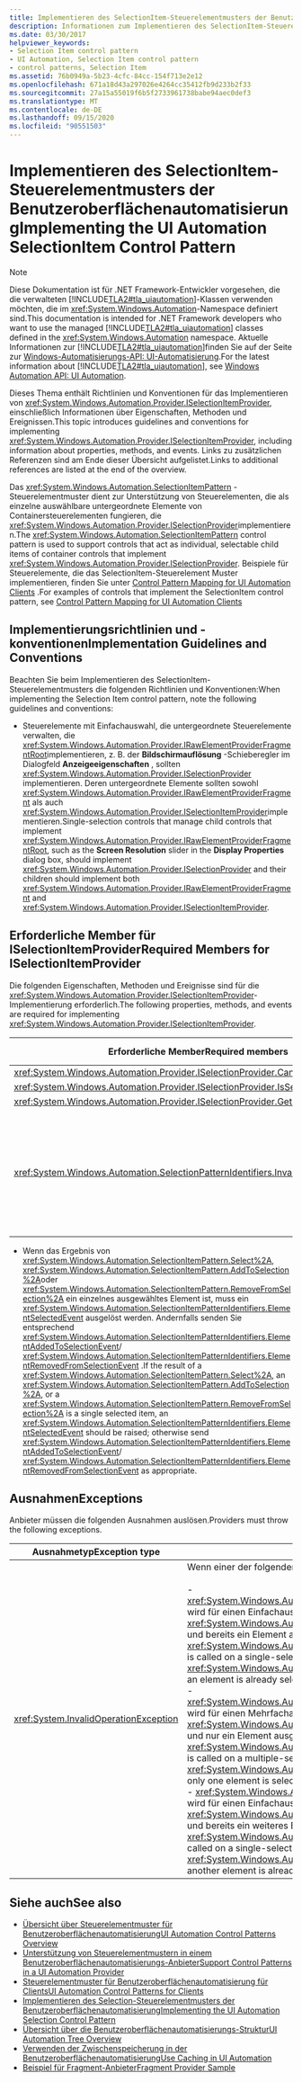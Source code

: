```yaml
---
title: Implementieren des SelectionItem-Steuerelementmusters der Benutzeroberflächenautomatisierung
description: Informationen zum Implementieren des SelectionItem-Steuerelement Musters in der Benutzeroberflächen Automatisierung finden Sie unter Richtlinien und Konventionen Sie müssen erforderliche Member für die ISelectionItemProvider-Schnittstelle kennen.
ms.date: 03/30/2017
helpviewer_keywords:
- Selection Item control pattern
- UI Automation, Selection Item control pattern
- control patterns, Selection Item
ms.assetid: 76b0949a-5b23-4cfc-84cc-154f713e2e12
ms.openlocfilehash: 671a18d43a297026e4264cc35412fb9d233b2f33
ms.sourcegitcommit: 27a15a55019f6b5f2733961738babe94aec0def3
ms.translationtype: MT
ms.contentlocale: de-DE
ms.lasthandoff: 09/15/2020
ms.locfileid: "90551503"
---
```

# <a name="implementing-the-ui-automation-selectionitem-control-pattern"></a><span data-ttu-id="ededb-104">Implementieren des SelectionItem-Steuerelementmusters der Benutzeroberflächenautomatisierung</span><span class="sxs-lookup"><span data-stu-id="ededb-104">Implementing the UI Automation SelectionItem Control Pattern</span></span>
> [!NOTE]
> <span data-ttu-id="ededb-105">Diese Dokumentation ist für .NET Framework-Entwickler vorgesehen, die die verwalteten [!INCLUDE[TLA2#tla_uiautomation](../../../includes/tla2sharptla-uiautomation-md.md)]-Klassen verwenden möchten, die im <xref:System.Windows.Automation>-Namespace definiert sind.</span><span class="sxs-lookup"><span data-stu-id="ededb-105">This documentation is intended for .NET Framework developers who want to use the managed [!INCLUDE[TLA2#tla_uiautomation](../../../includes/tla2sharptla-uiautomation-md.md)] classes defined in the <xref:System.Windows.Automation> namespace.</span></span> <span data-ttu-id="ededb-106">Aktuelle Informationen zur [!INCLUDE[TLA2#tla_uiautomation](../../../includes/tla2sharptla-uiautomation-md.md)]finden Sie auf der Seite zur [Windows-Automatisierungs-API: UI-Automatisierung](/windows/win32/winauto/entry-uiauto-win32).</span><span class="sxs-lookup"><span data-stu-id="ededb-106">For the latest information about [!INCLUDE[TLA2#tla_uiautomation](../../../includes/tla2sharptla-uiautomation-md.md)], see [Windows Automation API: UI Automation](/windows/win32/winauto/entry-uiauto-win32).</span></span>  
  
 <span data-ttu-id="ededb-107">Dieses Thema enthält Richtlinien und Konventionen für das Implementieren von <xref:System.Windows.Automation.Provider.ISelectionItemProvider>, einschließlich Informationen über Eigenschaften, Methoden und Ereignissen.</span><span class="sxs-lookup"><span data-stu-id="ededb-107">This topic introduces guidelines and conventions for implementing <xref:System.Windows.Automation.Provider.ISelectionItemProvider>, including information about properties, methods, and events.</span></span> <span data-ttu-id="ededb-108">Links zu zusätzlichen Referenzen sind am Ende dieser Übersicht aufgelistet.</span><span class="sxs-lookup"><span data-stu-id="ededb-108">Links to additional references are listed at the end of the overview.</span></span>  
  
 <span data-ttu-id="ededb-109">Das <xref:System.Windows.Automation.SelectionItemPattern> -Steuerelementmuster dient zur Unterstützung von Steuerelementen, die als einzelne auswählbare untergeordnete Elemente von Containersteuerelementen fungieren, die <xref:System.Windows.Automation.Provider.ISelectionProvider>implementieren.</span><span class="sxs-lookup"><span data-stu-id="ededb-109">The <xref:System.Windows.Automation.SelectionItemPattern> control pattern is used to support controls that act as individual, selectable child items of container controls that implement <xref:System.Windows.Automation.Provider.ISelectionProvider>.</span></span> <span data-ttu-id="ededb-110">Beispiele für Steuerelemente, die das SelectionItem-Steuerelement Muster implementieren, finden Sie unter [Control Pattern Mapping for UI Automation Clients](control-pattern-mapping-for-ui-automation-clients.md) .</span><span class="sxs-lookup"><span data-stu-id="ededb-110">For examples of controls that implement the SelectionItem control pattern, see [Control Pattern Mapping for UI Automation Clients](control-pattern-mapping-for-ui-automation-clients.md)</span></span>  
  
<a name="Implementation_Guidelines_and_Conventions"></a>
## <a name="implementation-guidelines-and-conventions"></a><span data-ttu-id="ededb-111">Implementierungsrichtlinien und -konventionen</span><span class="sxs-lookup"><span data-stu-id="ededb-111">Implementation Guidelines and Conventions</span></span>  
 <span data-ttu-id="ededb-112">Beachten Sie beim Implementieren des SelectionItem-Steuerelementmusters die folgenden Richtlinien und Konventionen:</span><span class="sxs-lookup"><span data-stu-id="ededb-112">When implementing the Selection Item control pattern, note the following guidelines and conventions:</span></span>  
  
- <span data-ttu-id="ededb-113">Steuerelemente mit Einfachauswahl, die untergeordnete Steuerelemente verwalten, die <xref:System.Windows.Automation.Provider.IRawElementProviderFragmentRoot>implementieren, z. B. der **Bildschirmauflösung** -Schieberegler im Dialogfeld **Anzeigeeigenschaften** , sollten <xref:System.Windows.Automation.Provider.ISelectionProvider> implementieren. Deren untergeordnete Elemente sollten sowohl <xref:System.Windows.Automation.Provider.IRawElementProviderFragment> als auch <xref:System.Windows.Automation.Provider.ISelectionItemProvider>implementieren.</span><span class="sxs-lookup"><span data-stu-id="ededb-113">Single-selection controls that manage child controls that implement <xref:System.Windows.Automation.Provider.IRawElementProviderFragmentRoot>, such as the **Screen Resolution** slider in the **Display Properties** dialog box, should implement <xref:System.Windows.Automation.Provider.ISelectionProvider> and their children should implement both <xref:System.Windows.Automation.Provider.IRawElementProviderFragment> and <xref:System.Windows.Automation.Provider.ISelectionItemProvider>.</span></span>  
  
<a name="Required_Members_for_the_IValueProvider_Interface"></a>
## <a name="required-members-for-iselectionitemprovider"></a><span data-ttu-id="ededb-114">Erforderliche Member für ISelectionItemProvider</span><span class="sxs-lookup"><span data-stu-id="ededb-114">Required Members for ISelectionItemProvider</span></span>  
 <span data-ttu-id="ededb-115">Die folgenden Eigenschaften, Methoden und Ereignisse sind für die <xref:System.Windows.Automation.Provider.ISelectionItemProvider>-Implementierung erforderlich.</span><span class="sxs-lookup"><span data-stu-id="ededb-115">The following properties, methods, and events are required for implementing <xref:System.Windows.Automation.Provider.ISelectionItemProvider>.</span></span>  
  
|<span data-ttu-id="ededb-116">Erforderliche Member</span><span class="sxs-lookup"><span data-stu-id="ededb-116">Required members</span></span>|<span data-ttu-id="ededb-117">Memberart</span><span class="sxs-lookup"><span data-stu-id="ededb-117">Member type</span></span>|<span data-ttu-id="ededb-118">Hinweise</span><span class="sxs-lookup"><span data-stu-id="ededb-118">Notes</span></span>|  
|----------------------|-----------------|-----------|  
|<xref:System.Windows.Automation.Provider.ISelectionProvider.CanSelectMultiple%2A>|<span data-ttu-id="ededb-119">Eigenschaft</span><span class="sxs-lookup"><span data-stu-id="ededb-119">Property</span></span>|<span data-ttu-id="ededb-120">Keine</span><span class="sxs-lookup"><span data-stu-id="ededb-120">None</span></span>|  
|<xref:System.Windows.Automation.Provider.ISelectionProvider.IsSelectionRequired%2A>|<span data-ttu-id="ededb-121">Eigenschaft</span><span class="sxs-lookup"><span data-stu-id="ededb-121">Property</span></span>|<span data-ttu-id="ededb-122">Keine</span><span class="sxs-lookup"><span data-stu-id="ededb-122">None</span></span>|  
|<xref:System.Windows.Automation.Provider.ISelectionProvider.GetSelection%2A>|<span data-ttu-id="ededb-123">Methode</span><span class="sxs-lookup"><span data-stu-id="ededb-123">Method</span></span>|<span data-ttu-id="ededb-124">Keine</span><span class="sxs-lookup"><span data-stu-id="ededb-124">None</span></span>|  
|<xref:System.Windows.Automation.SelectionPatternIdentifiers.InvalidatedEvent>|<span data-ttu-id="ededb-125">Ereignis</span><span class="sxs-lookup"><span data-stu-id="ededb-125">Event</span></span>|<span data-ttu-id="ededb-126">Dieses wird ausgelöst, wenn die Auswahl in einem Container maßgeblich geändert wurde und dies das Senden weiterer <xref:System.Windows.Automation.SelectionItemPatternIdentifiers.ElementSelectedEvent> - und <xref:System.Windows.Automation.SelectionItemPatternIdentifiers.ElementRemovedFromSelectionEvent> -Ereignisse erfordert, als die <xref:System.Windows.Automation.Provider.AutomationInteropProvider.InvalidateLimit> -Konstante gestattet.</span><span class="sxs-lookup"><span data-stu-id="ededb-126">Raised when a selection in a container has changed significantly and requires sending more <xref:System.Windows.Automation.SelectionItemPatternIdentifiers.ElementSelectedEvent> and <xref:System.Windows.Automation.SelectionItemPatternIdentifiers.ElementRemovedFromSelectionEvent> events than the <xref:System.Windows.Automation.Provider.AutomationInteropProvider.InvalidateLimit> constant permits.</span></span>|  
  
- <span data-ttu-id="ededb-127">Wenn das Ergebnis von <xref:System.Windows.Automation.SelectionItemPattern.Select%2A>, <xref:System.Windows.Automation.SelectionItemPattern.AddToSelection%2A>oder <xref:System.Windows.Automation.SelectionItemPattern.RemoveFromSelection%2A> ein einzelnes ausgewähltes Element ist, muss ein <xref:System.Windows.Automation.SelectionItemPatternIdentifiers.ElementSelectedEvent> ausgelöst werden. Andernfalls senden Sie entsprechend <xref:System.Windows.Automation.SelectionItemPatternIdentifiers.ElementAddedToSelectionEvent>/ <xref:System.Windows.Automation.SelectionItemPatternIdentifiers.ElementRemovedFromSelectionEvent> .</span><span class="sxs-lookup"><span data-stu-id="ededb-127">If the result of a <xref:System.Windows.Automation.SelectionItemPattern.Select%2A>, an <xref:System.Windows.Automation.SelectionItemPattern.AddToSelection%2A>, or a <xref:System.Windows.Automation.SelectionItemPattern.RemoveFromSelection%2A> is a single selected item, an <xref:System.Windows.Automation.SelectionItemPatternIdentifiers.ElementSelectedEvent> should be raised; otherwise send <xref:System.Windows.Automation.SelectionItemPatternIdentifiers.ElementAddedToSelectionEvent>/ <xref:System.Windows.Automation.SelectionItemPatternIdentifiers.ElementRemovedFromSelectionEvent> as appropriate.</span></span>  
  
<a name="Exceptions"></a>
## <a name="exceptions"></a><span data-ttu-id="ededb-128">Ausnahmen</span><span class="sxs-lookup"><span data-stu-id="ededb-128">Exceptions</span></span>  
 <span data-ttu-id="ededb-129">Anbieter müssen die folgenden Ausnahmen auslösen.</span><span class="sxs-lookup"><span data-stu-id="ededb-129">Providers must throw the following exceptions.</span></span>  
  
|<span data-ttu-id="ededb-130">Ausnahmetyp</span><span class="sxs-lookup"><span data-stu-id="ededb-130">Exception type</span></span>|<span data-ttu-id="ededb-131">Bedingung</span><span class="sxs-lookup"><span data-stu-id="ededb-131">Condition</span></span>|  
|--------------------|---------------|  
|<xref:System.InvalidOperationException>|<span data-ttu-id="ededb-132">Wenn einer der folgenden Schritte versucht wird:</span><span class="sxs-lookup"><span data-stu-id="ededb-132">When any of the following are attempted:</span></span><br /><br /> <span data-ttu-id="ededb-133">-   <xref:System.Windows.Automation.Provider.ISelectionItemProvider.RemoveFromSelection%2A> wird für einen Einfachauswahlcontainer aufgerufen, für den <xref:System.Windows.Automation.SelectionPattern.IsSelectionRequiredProperty> = `true` gilt und bereits ein Element ausgewählt ist.</span><span class="sxs-lookup"><span data-stu-id="ededb-133">-   <xref:System.Windows.Automation.Provider.ISelectionItemProvider.RemoveFromSelection%2A> is called on a single-selection container where <xref:System.Windows.Automation.SelectionPattern.IsSelectionRequiredProperty> = `true` and an element is already selected.</span></span><br /><span data-ttu-id="ededb-134">-   <xref:System.Windows.Automation.Provider.ISelectionItemProvider.RemoveFromSelection%2A> wird für einen Mehrfachauswahlcontainer aufgerufen, für den <xref:System.Windows.Automation.SelectionPattern.IsSelectionRequiredProperty> = `true` gilt und nur ein Element ausgewählt ist.</span><span class="sxs-lookup"><span data-stu-id="ededb-134">-   <xref:System.Windows.Automation.Provider.ISelectionItemProvider.RemoveFromSelection%2A> is called on a multiple-selection container where <xref:System.Windows.Automation.SelectionPattern.IsSelectionRequiredProperty> = `true` and only one element is selected.</span></span><br /><span data-ttu-id="ededb-135">-   <xref:System.Windows.Automation.Provider.ISelectionItemProvider.AddToSelection%2A> wird für einen Einfachauswahlcontainer aufgerufen, für den <xref:System.Windows.Automation.SelectionPattern.CanSelectMultipleProperty> = `false` gilt und bereits ein weiteres Element ausgewählt ist.</span><span class="sxs-lookup"><span data-stu-id="ededb-135">-   <xref:System.Windows.Automation.Provider.ISelectionItemProvider.AddToSelection%2A> is called on a single-selection container where <xref:System.Windows.Automation.SelectionPattern.CanSelectMultipleProperty> = `false` and another element is already selected.</span></span>|  
  
## <a name="see-also"></a><span data-ttu-id="ededb-136">Siehe auch</span><span class="sxs-lookup"><span data-stu-id="ededb-136">See also</span></span>

- [<span data-ttu-id="ededb-137">Übersicht über Steuerelementmuster für Benutzeroberflächenautomatisierung</span><span class="sxs-lookup"><span data-stu-id="ededb-137">UI Automation Control Patterns Overview</span></span>](ui-automation-control-patterns-overview.md)
- [<span data-ttu-id="ededb-138">Unterstützung von Steuerelementmustern in einem Benutzeroberflächenautomatisierungs-Anbieter</span><span class="sxs-lookup"><span data-stu-id="ededb-138">Support Control Patterns in a UI Automation Provider</span></span>](support-control-patterns-in-a-ui-automation-provider.md)
- [<span data-ttu-id="ededb-139">Steuerelementmuster für Benutzeroberflächenautomatisierung für Clients</span><span class="sxs-lookup"><span data-stu-id="ededb-139">UI Automation Control Patterns for Clients</span></span>](ui-automation-control-patterns-for-clients.md)
- [<span data-ttu-id="ededb-140">Implementieren des Selection-Steuerelementmusters der Benutzeroberflächenautomatisierung</span><span class="sxs-lookup"><span data-stu-id="ededb-140">Implementing the UI Automation Selection Control Pattern</span></span>](implementing-the-ui-automation-selection-control-pattern.md)
- [<span data-ttu-id="ededb-141">Übersicht über die Benutzeroberflächenautomatisierungs-Struktur</span><span class="sxs-lookup"><span data-stu-id="ededb-141">UI Automation Tree Overview</span></span>](ui-automation-tree-overview.md)
- [<span data-ttu-id="ededb-142">Verwenden der Zwischenspeicherung in der Benutzeroberflächenautomatisierung</span><span class="sxs-lookup"><span data-stu-id="ededb-142">Use Caching in UI Automation</span></span>](use-caching-in-ui-automation.md)
- <span data-ttu-id="ededb-143">[Beispiel für Fragment-Anbieter](/previous-versions/dotnet/netframework-3.5/ms771502(v=vs.90))</span><span class="sxs-lookup"><span data-stu-id="ededb-143">[Fragment Provider Sample](/previous-versions/dotnet/netframework-3.5/ms771502(v=vs.90))</span></span>

